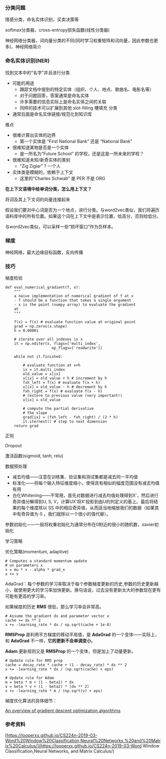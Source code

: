 ### 分类问题

情感分类，命名实体识别，买卖决策等

softmax分类器，cross-entropy损失函数(线性分类器)

神经网络分类器，词向量分类的不同(同时学习权重矩阵和词向量，因此参数也更多)，神经网络简介



### 命名实体识别(NER)

找到文本中的"名字"并且进行分类

- 可能的用途
  - 跟踪文档中提到的特定实体（组织、个人、地点、歌曲名、电影名等）
  - 对于问题回答，答案通常是命名实体
  - 许多需要的信息实际上是命名实体之间的关联
  - 同样的技术可以扩展到其他 slot-filling 槽填充 分类
- 通常后面是命名实体链接/规范化到知识库

难点

- 很难计算出实体的边界
  - 第一个实体是 “First National Bank” 还是 “National Bank”
- 很难知道某物是否是一个实体
  - 是一所名为“Future School” 的学校，还是这是一所未来的学校？
- 很难知道未知/新奇实体的类别
  - “Zig Ziglar” ? 一个人
- 实体类是模糊的，依赖于上下文
  - 这里的“Charles Schwab” 是 PER 不是 ORG

**在上下文语境中给单词分类，怎么用上下文？**

将词及其上下文词的向量连接起来

假设我们要对中心词是否为一个地点，进行分类。与word2vec类似，我们将遍历语料库中的所有位置。如果这个词在上下文中是表示位置，给高分，否则给低分。

与word2vec类似，可以采样一些“损坏窗口”作为负样本。



### 梯度



神经网络，最大边缘目标函数，反向传播



### 技巧

梯度检验

```
def eval_numerical_gradient(f, x):
    """
    a naive implementation of numerical gradient of f at x
    - f should be a function that takes a single argument
    - x is the point (numpy array) to evaluate the gradient  
    at
    """

    f(x) = f(x) # evaluate function value at original point
    grad = np.zeros(x.shape)
    h = 0.00001

    # iterate over all indexes in x
    it = np.nditer(x, flags=['multi_index',
                     op_flags=['readwrite'])

    while not it.finished:

        # evaluate function at x+h
        ix = it.multi_index
        old_value = x[ix]
        x[ix] = old_value + h # increment by h
        fxh_left = f(x) # evaluate f(x + h)
        x[ix] = old_value - h # decrement by h
        fxh_right = f(x) # evaluate f(x - h)
        # restore to previous value (very important!)
        x[ix] = old_value 

        # compute the partial derivative
        # the slope
        grad[ix] = (fxh_left - fxh_right) / (2 * h)
        it.iternext() # step to next dimension
    return grad
```



正则

Dropout

激活函数(sigmoid, tanh, relu)

数据预处理

- 减去均值——注意在训练集、验证集和测试集都是减去同一平均值
- 标准化——将每个输入特征维度缩小，使得具有相似的幅度范围没有减去均值有用
- 白化Whitening——不常用，首先对数据进行减去均值处理得到X'，然后进行奇异值分解得到U, S, V，计算UX'将X'投影到由U的列定义的基上。最后将结果的每个维度除以 SS 中的相应奇异值，从而适当地缩放我们的数据（如果其中有奇异值为 0 ，我们就除以一个很小的值代替）。

参数初始化——一般将权重初始化为通常分布在0附近的很小的随机数，xavier初始化

学习策略

优化策略(momentum, adaptive)

```
# Computes a standard momentum update
# on parameters x
v = mu * v - alpha * grad_x
x += v
```

AdaGrad：每个参数的学习率取决于每个参数梯度更新的历史,参数的历史更新越小，就使用更大的学习率加快更新。换句话说，过去没有更新太大的参数现在更有可能有更高的学习率。

如果梯度的历史 **RMS** 很低，那么学习率会非常高。

```
# Assume the gradient dx and parameter vector x
cache += dx ** 2
x += -learning_rate * dx / np.sqrt(cache + 1e-8)
```

**RMSProp** 是利用平方梯度的移动平局值，是 **AdaGrad** 的一个变体——实际上，和 **AdaGrad** 不一样，**它的更新不会单调变小**。

**Adam** 更新规则又是 **RMSProp** 的一个变体，但是加上了动量更新。

```
# Update rule for RMS prop
cache = decay_rate * cache + (1 - decay_rate) * dx ** 2
x += -learning_rate * dx / (np.sqrt(cache) + eps)

# Update rule for Adam
m = beta * m + (1 - beta1) * dx
v = beta * v + (1 - beta2) * (dx ** 2)
x += -learning_rate * m / (np.sqrt(v) + eps)
```

梯度优化算法的具体细节：

 [An overview of gradient descent optimization algorithms](http://ruder.io/optimizing-gradient-descent/)





### 参考资料

[https://looperxx.github.io/CS224n-2019-03-Word%20Window%20Classification,Neural%20Networks,%20and%20Matrix%20Calculus/](https://looperxx.github.io/CS224n-2019-03-Word Window Classification,Neural Networks, and Matrix Calculus/)